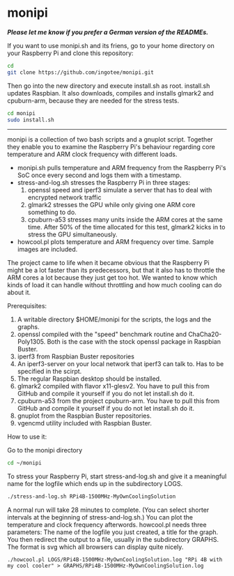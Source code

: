 # monipi

***Please let me know if you prefer a German version of the READMEs.*** 

If you want to use monipi.sh and its friens, go to your home directory on your Raspberry Pi and clone this repository:

```bash
cd
git clone https://github.com/ingotee/monipi.git
```

Then go into the new directory and execute install.sh as root. install.sh updates Raspbian. It also downloads, compiles and installs glmark2 and cpuburn-arm, because they are needed for the stress tests.

```bash
cd monipi
sudo install.sh
```

*************************************************************************

monipi is a collection of two bash scripts and a gnuplot script. Together they enable you to examine the Raspberry Pi's behaviour regarding core temperature and ARM clock frequency with different loads. 

- monipi.sh pulls temperature and ARM frequency from the Raspberry
Pi's SoC once every second and logs them with a timestamp.
- stress-and-log.sh stresses the Raspberry Pi in three stages:
  1. openssl speed and iperf3 simulate a server that has to deal with encrypted network traffic
  2. glmark2 stresses the GPU while only giving one ARM core something to do.
  3. cpuburn-a53 stresses many units inside the ARM cores at the same time. After 50% of the time allocated for this test, glmark2 kicks in to stress the GPU simultaneously.
- howcool.pl plots temperature and ARM frequency over time. Sample images are included. 

The project came to life when it became obvious that the Raspberry Pi might be a lot faster than its predecessors, but that it also has to throttle the ARM cores a lot because they just get too hot. We wanted to know which kinds of load it can handle without throttling and how much cooling can do about it. 

Prerequisites:

1. A writable directory $HOME/monipi for the scripts, the logs and the graphs.
2. openssl compiled with the "speed" benchmark routine and ChaCha20-Poly1305. Both is the case with the stock openssl package in Raspbian Buster.
3. iperf3 from Raspbian Buster repositories
4. An iperf3-server on your local network that iperf3 can talk to. Has to be specified in the scirpt.
5. The regular Raspbian desktop should be installed.
6. glmark2 compiled with flavor x11-glesv2. You have to pull this from GitHub and compile it yourself if you do not let install.sh do it.
7. cpuburn-a53 from the project cpuburn-arm. You have to pull this from GitHub and compile it yourself if you do not let install.sh do it.
8. gnuplot from the Raspbian Buster repositories.
9. vgencmd utility included with Raspbian Buster.
 
How to use it:

Go to the monipi directory

```bash
cd ~/monipi
```

To stress your Raspberry Pi, start stress-and-log.sh and give it a meaningful name for the logfile which ends up in the subdirectory LOGS.

```bash
./stress-and-log.sh RPi4B-1500MHz-MyOwnCoolingSolution
```

A normal run will take 28 minutes to complete. (You can select shorter intervals at the beginning of stress-and-log.sh.) You can plot the temperature and clock frequency afterwords. howcool.pl needs three parameters: The name of the logfile you just created, a title for the graph. You then redirect the output to a file, usually in the subdirectory GRAPHS. The format is svg which all browsers can display quite nicely.

```ḃash
./howcool.pl LOGS/RPi4B-1500MHz-MyOwnCoolingSolution.log "RPi 4B with my cool cooler" > GRAPHS/RPi4B-1500MHz-MyOwnCoolingSolution.log
```
